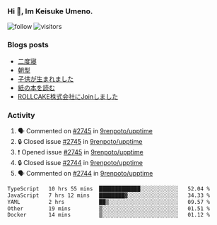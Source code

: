 ### Hi 👋, Im Keisuke Umeno.

<!--
**9renpoto/9renpoto** is a ✨ _special_ ✨ repository because its `README.md` (this file) appears on your GitHub profile.

Here are some ideas to get you started:

- 🔭 I’m currently working on ...
- 🌱 I’m currently learning ...
- 👯 I’m looking to collaborate on ...
- 🤔 I’m looking for help with ...
- 💬 Ask me about ...
- 📫 How to reach me: ...
- 😄 Pronouns: ...
- ⚡ Fun fact: ...
-->

![follow](https://img.shields.io/github/followers/9renpoto?label=Follow&style=social)
![visitors](https://komarev.com/ghpvc/?username=9renpoto&label=Profile%20views&color=0e75b6&style=flat)

### Blogs posts

<!-- BLOG-POST-LIST:START -->
- [二度寝](https://9renpoto.win/entry/2024/07/18/going_back_to_sleep)
- [朝型](https://9renpoto.win/entry/2024/05/29/im-an-early)
- [子供が生まれました](https://9renpoto.win/entry/2024/04/18/hello-world)
- [紙の本を読む](https://9renpoto.win/entry/2024/02/25/reading-papar-book)
- [ROLLCAKE株式会社にJoinしました](https://9renpoto.win/entry/2024/02/11/join)
<!-- BLOG-POST-LIST:END -->

### Activity

<!--START_SECTION:activity-->
1. 🗣 Commented on [#2745](https://github.com/9renpoto/upptime/issues/2745#issuecomment-2250114710) in [9renpoto/upptime](https://github.com/9renpoto/upptime)
2. 🔒 Closed issue [#2745](https://github.com/9renpoto/upptime/issues/2745) in [9renpoto/upptime](https://github.com/9renpoto/upptime)
3. ❗ Opened issue [#2745](https://github.com/9renpoto/upptime/issues/2745) in [9renpoto/upptime](https://github.com/9renpoto/upptime)
4. 🔒 Closed issue [#2744](https://github.com/9renpoto/upptime/issues/2744) in [9renpoto/upptime](https://github.com/9renpoto/upptime)
5. 🗣 Commented on [#2744](https://github.com/9renpoto/upptime/issues/2744#issuecomment-2250047085) in [9renpoto/upptime](https://github.com/9renpoto/upptime)
<!--END_SECTION:activity-->

<!--START_SECTION:waka-->

```txt
TypeScript   10 hrs 55 mins  █████████████░░░░░░░░░░░░   52.04 %
JavaScript   7 hrs 12 mins   ████████▓░░░░░░░░░░░░░░░░   34.33 %
YAML         2 hrs           ██▒░░░░░░░░░░░░░░░░░░░░░░   09.57 %
Other        19 mins         ▒░░░░░░░░░░░░░░░░░░░░░░░░   01.51 %
Docker       14 mins         ▒░░░░░░░░░░░░░░░░░░░░░░░░   01.12 %
```

<!--END_SECTION:waka-->
